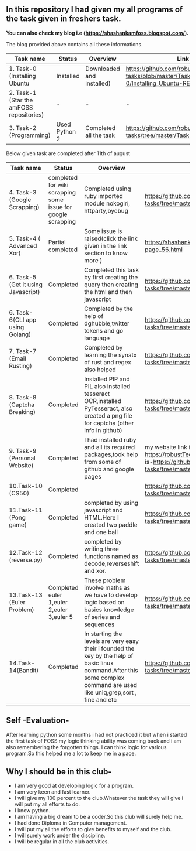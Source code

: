 ## In this repository I had given my all programs of the task given in freshers task.
**You can also check my blog i.e (https://shashankamfoss.blogspot.com/).**


The blog provided above contains all these informations.



|Task name                       |Status       |Overview               |Link |                                                         
|--------------------------------|--------------------------------------------------------------|-------------|----------------|
|1. Task-0 (Installing Ubuntu      |Installed    |Downloaded and installed)|https://github.com/robustTechie/amfoss-tasks/blob/master/Task-0/Installing_Ubuntu-README.MD|
|2. Task-1 (Star the amFOSS repositories)|-|-|-|
|3. Task-2 (Programming)          |Used Python 2 |Completed all the task|https://github.com/robustTechie/amfoss-tasks/tree/master/Task-2|

Below given task are completed after 11th of august

|Task name                       |Status       |Overview               |Link |
|--------------------------------|-------------|-----------------------|-----|
|4. Task-3 (Google Scrapping)     |completed for wiki scrapping some issue for google scrapping|Completed using ruby imported module nokogiri, httparty,byebug|https://github.com/robustTechie/amfoss-tasks/tree/master/Task-3| 
|5. Task-4 ( Advanced Xor)|Partial completed|Some issue is raised(click the link given in the link section to know more )|https://shashankamfoss.blogspot.com/p/blog-page_56.html|
|6. Task-5 (Get it using Javascript) |Completed|Completed this task by first creating the query then creating the html and then javascript|https://github.com/robustTechie/amfoss-tasks/tree/master/Task-5|
|6. Task-6(CLI app using Golang)|Completed|Completed by the help of dghubble,twitter tokens and go language|https://github.com/robustTechie/amfoss-tasks/tree/master/Task-6|
|7. Task-7 (Email Rusting)|Completed|Completed by learning the synatx of rust and regex also helped|https://github.com/robustTechie/amfoss-tasks/tree/master/Task-7|
|8. Task-8 (Captcha Breaking)     |Completed |Installed  PIP and PIL also installed tesseract OCR,installed PyTesseract, also created a png file for captcha (other info in github)|https://github.com/robustTechie/amfoss-tasks/tree/master/Task-8 |
|9. Task-9 (Personal Website)|Completed|I had installed ruby and all its required packages,took help from some of github and google pages|my website link is-https://robustTechie.github.io/               and github link is-https://github.com/robustTechie/amfoss-tasks/tree/master/Task-9 |
|10.Task-10 (CS50)|Completed||https://github.com/robustTechie/amfoss-tasks/tree/master/Task-10|
|11.Task-11 (Pong game)|Completed |completed by using javascript and HTML.Here I created two paddle and one ball|https://github.com/robustTechie/amfoss-tasks/tree/master/Task-11|
|12.Task-12 (reverse.py)|Completed |completed by writing three functions named as decode,reverseshift and xor.|https://github.com/robustTechie/amfoss-tasks/tree/master/Task-12|
|13.Task-13 (Euler Problem)|Completed euler 1,euler 2,euler 3,euler 5|These problem involve maths as we have to develop logic based on basics knowledge of series and sequences|https://github.com/robustTechie/amfoss-tasks/tree/master/Task-13|
|14.Task-14(Bandit)|Completed|In starting the levels are very easy their i founded the key by the help of basic linux command.After this some complex command are used like uniq,grep,sort , fine and etc|https://github.com/robustTechie/amfoss-tasks/tree/master/Task-14| 





## Self -Evaluation- 
After learning python some months i had not practiced it but when i started the first task of FOSS my logic thinking                     ability was coming back and i am also remembering the forgotten things. I can think logic for various program.So this                   helped me a lot to keep me in a pace.






## Why I should be in this club-
* I am very good at developing logic for a program.
* I am very keen and fast learner.
* I will give my 100 percent to the club.Whatever the task they will give i will put my all efforts to do.
* I know python.
* I am having a big dream to be a coder.So this club will surely help me.
* I had done Diploma in Computer management.
* I will put my all the efforts to give benefits to myself and the club.
* I will surely work under the discipline.
* I will be regular in all the club activities.



